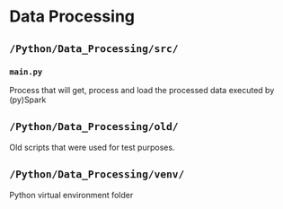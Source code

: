 # Data Processing

## ```/Python/Data_Processing/src/```

### ```main.py```

Process that will get, process and load the processed data executed by (py)Spark

## ```/Python/Data_Processing/old/```

Old scripts that were used for test purposes.

## ```/Python/Data_Processing/venv/```

Python virtual environment folder